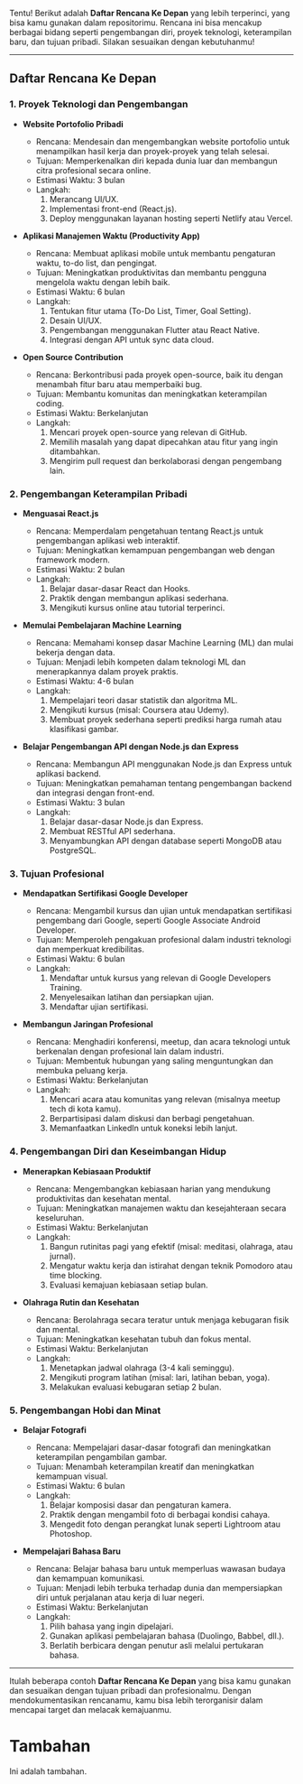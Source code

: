 Tentu! Berikut adalah **Daftar Rencana Ke Depan** yang lebih terperinci, yang bisa kamu gunakan dalam repositorimu. Rencana ini bisa mencakup berbagai bidang seperti pengembangan diri, proyek teknologi, keterampilan baru, dan tujuan pribadi. Silakan sesuaikan dengan kebutuhanmu!

---

## Daftar Rencana Ke Depan

### 1. **Proyek Teknologi dan Pengembangan**
   - **Website Portofolio Pribadi**
     - Rencana: Mendesain dan mengembangkan website portofolio untuk menampilkan hasil kerja dan proyek-proyek yang telah selesai.
     - Tujuan: Memperkenalkan diri kepada dunia luar dan membangun citra profesional secara online.
     - Estimasi Waktu: 3 bulan
     - Langkah: 
       1. Merancang UI/UX.
       2. Implementasi front-end (React.js).
       3. Deploy menggunakan layanan hosting seperti Netlify atau Vercel.

   - **Aplikasi Manajemen Waktu (Productivity App)**
     - Rencana: Membuat aplikasi mobile untuk membantu pengaturan waktu, to-do list, dan pengingat.
     - Tujuan: Meningkatkan produktivitas dan membantu pengguna mengelola waktu dengan lebih baik.
     - Estimasi Waktu: 6 bulan
     - Langkah: 
       1. Tentukan fitur utama (To-Do List, Timer, Goal Setting).
       2. Desain UI/UX.
       3. Pengembangan menggunakan Flutter atau React Native.
       4. Integrasi dengan API untuk sync data cloud.

   - **Open Source Contribution**
     - Rencana: Berkontribusi pada proyek open-source, baik itu dengan menambah fitur baru atau memperbaiki bug.
     - Tujuan: Membantu komunitas dan meningkatkan keterampilan coding.
     - Estimasi Waktu: Berkelanjutan
     - Langkah:
       1. Mencari proyek open-source yang relevan di GitHub.
       2. Memilih masalah yang dapat dipecahkan atau fitur yang ingin ditambahkan.
       3. Mengirim pull request dan berkolaborasi dengan pengembang lain.

### 2. **Pengembangan Keterampilan Pribadi**
   - **Menguasai React.js**
     - Rencana: Memperdalam pengetahuan tentang React.js untuk pengembangan aplikasi web interaktif.
     - Tujuan: Meningkatkan kemampuan pengembangan web dengan framework modern.
     - Estimasi Waktu: 2 bulan
     - Langkah: 
       1. Belajar dasar-dasar React dan Hooks.
       2. Praktik dengan membangun aplikasi sederhana.
       3. Mengikuti kursus online atau tutorial terperinci.

   - **Memulai Pembelajaran Machine Learning**
     - Rencana: Memahami konsep dasar Machine Learning (ML) dan mulai bekerja dengan data.
     - Tujuan: Menjadi lebih kompeten dalam teknologi ML dan menerapkannya dalam proyek praktis.
     - Estimasi Waktu: 4-6 bulan
     - Langkah:
       1. Mempelajari teori dasar statistik dan algoritma ML.
       2. Mengikuti kursus (misal: Coursera atau Udemy).
       3. Membuat proyek sederhana seperti prediksi harga rumah atau klasifikasi gambar.

   - **Belajar Pengembangan API dengan Node.js dan Express**
     - Rencana: Membangun API menggunakan Node.js dan Express untuk aplikasi backend.
     - Tujuan: Meningkatkan pemahaman tentang pengembangan backend dan integrasi dengan front-end.
     - Estimasi Waktu: 3 bulan
     - Langkah:
       1. Belajar dasar-dasar Node.js dan Express.
       2. Membuat RESTful API sederhana.
       3. Menyambungkan API dengan database seperti MongoDB atau PostgreSQL.

### 3. **Tujuan Profesional**
   - **Mendapatkan Sertifikasi Google Developer**
     - Rencana: Mengambil kursus dan ujian untuk mendapatkan sertifikasi pengembang dari Google, seperti Google Associate Android Developer.
     - Tujuan: Memperoleh pengakuan profesional dalam industri teknologi dan memperkuat kredibilitas.
     - Estimasi Waktu: 6 bulan
     - Langkah:
       1. Mendaftar untuk kursus yang relevan di Google Developers Training.
       2. Menyelesaikan latihan dan persiapkan ujian.
       3. Mendaftar ujian sertifikasi.

   - **Membangun Jaringan Profesional**
     - Rencana: Menghadiri konferensi, meetup, dan acara teknologi untuk berkenalan dengan profesional lain dalam industri.
     - Tujuan: Membentuk hubungan yang saling menguntungkan dan membuka peluang kerja.
     - Estimasi Waktu: Berkelanjutan
     - Langkah:
       1. Mencari acara atau komunitas yang relevan (misalnya meetup tech di kota kamu).
       2. Berpartisipasi dalam diskusi dan berbagi pengetahuan.
       3. Memanfaatkan LinkedIn untuk koneksi lebih lanjut.

### 4. **Pengembangan Diri dan Keseimbangan Hidup**
   - **Menerapkan Kebiasaan Produktif**
     - Rencana: Mengembangkan kebiasaan harian yang mendukung produktivitas dan kesehatan mental.
     - Tujuan: Meningkatkan manajemen waktu dan kesejahteraan secara keseluruhan.
     - Estimasi Waktu: Berkelanjutan
     - Langkah:
       1. Bangun rutinitas pagi yang efektif (misal: meditasi, olahraga, atau jurnal).
       2. Mengatur waktu kerja dan istirahat dengan teknik Pomodoro atau time blocking.
       3. Evaluasi kemajuan kebiasaan setiap bulan.

   - **Olahraga Rutin dan Kesehatan**
     - Rencana: Berolahraga secara teratur untuk menjaga kebugaran fisik dan mental.
     - Tujuan: Meningkatkan kesehatan tubuh dan fokus mental.
     - Estimasi Waktu: Berkelanjutan
     - Langkah:
       1. Menetapkan jadwal olahraga (3-4 kali seminggu).
       2. Mengikuti program latihan (misal: lari, latihan beban, yoga).
       3. Melakukan evaluasi kebugaran setiap 2 bulan.

### 5. **Pengembangan Hobi dan Minat**
   - **Belajar Fotografi**
     - Rencana: Mempelajari dasar-dasar fotografi dan meningkatkan keterampilan pengambilan gambar.
     - Tujuan: Menambah keterampilan kreatif dan meningkatkan kemampuan visual.
     - Estimasi Waktu: 6 bulan
     - Langkah:
       1. Belajar komposisi dasar dan pengaturan kamera.
       2. Praktik dengan mengambil foto di berbagai kondisi cahaya.
       3. Mengedit foto dengan perangkat lunak seperti Lightroom atau Photoshop.

   - **Mempelajari Bahasa Baru**
     - Rencana: Belajar bahasa baru untuk memperluas wawasan budaya dan kemampuan komunikasi.
     - Tujuan: Menjadi lebih terbuka terhadap dunia dan mempersiapkan diri untuk perjalanan atau kerja di luar negeri.
     - Estimasi Waktu: Berkelanjutan
     - Langkah:
       1. Pilih bahasa yang ingin dipelajari.
       2. Gunakan aplikasi pembelajaran bahasa (Duolingo, Babbel, dll.).
       3. Berlatih berbicara dengan penutur asli melalui pertukaran bahasa.

---

Itulah beberapa contoh **Daftar Rencana Ke Depan** yang bisa kamu gunakan dan sesuaikan dengan tujuan pribadi dan profesionalmu. Dengan mendokumentasikan rencanamu, kamu bisa lebih terorganisir dalam mencapai target dan melacak kemajuanmu.


# Tambahan

Ini adalah tambahan.
